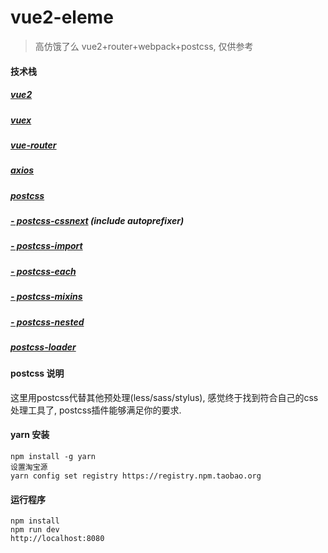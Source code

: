 # vue2-eleme

> 高仿饿了么 vue2+router+webpack+postcss, 仅供参考

#### 技术栈


##### [vue2](https://cn.vuejs.org/)
##### [vuex](https://vuex.vuejs.org/zh-cn/)
##### [vue-router](https://router.vuejs.org/zh-cn/)
##### [axios](https://github.com/mzabriskie/axios/)
##### [postcss](https://github.com/postcss/postcss/)
##### [- postcss-cssnext](https://github.com/MoOx/postcss-cssnext) (include autoprefixer)
##### [- postcss-import](https://github.com/postcss/postcss-import)
##### [- postcss-each](https://github.com/outpunk/postcss-each)
##### [- postcss-mixins](https://github.com/postcss/postcss-mixins)
##### [- postcss-nested](https://github.com/postcss/postcss-nested)
##### [postcss-loader](https://github.com/postcss/postcss-loader)

#### postcss 说明
这里用postcss代替其他预处理(less/sass/stylus), 感觉终于找到符合自己的css处理工具了, postcss插件能够满足你的要求.
#### yarn 安装
```
npm install -g yarn
设置淘宝源
yarn config set registry https://registry.npm.taobao.org
```
#### 运行程序
```
npm install
npm run dev
http://localhost:8080
```
